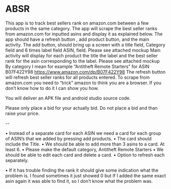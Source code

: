 # ABSR

This app is to track best sellers rank on amazon.com between a few products in the same category.
The app will scrape the best seller ranks from amazon.com for inputted asins and display it as explained below.
The app should have a refresh button , add product button, and the main activity.
The add button, should bring up a screen with a title field, Category field and 6 times label field ASIN, field. Please see attached mockup
Main activity will display for each product the title the label and the best seller rank for the asin corresponding to the label. Please see attached mockup
By category I mean for example “Antitheft Remote Starters” for ASIN B07F422Y98 https://www.amazon.com/dp/B07F422Y98
The refresh button will refresh best seller ranks for all products entered.
To scrape from amazon.com you need to “trick” amazon to think you are a browser. If you don’t know how to do it I can show you how.

You will deliver an APK file and android studio source code.

Please only place a bid for your actually bid. Do not place a bid and than raise your price.

--
 
• Instead of a separate card for each ASIN we need a card for each group of ASIN’s that we added by pressing add products.
• The card should include the Title.
• We should be able to add more than 3 asins to a card. At least 6.
• Please make the default category, Antitheft Remote Starters
• We should be able to edit each card and delete a card.
• Option to refresh each separately.

• If it has trouble finding the rank it should give some indication what the problem is.
I found sometimes it just showed 0 but If I added the same exact asin again it was able to find it, so I don’t know what the problem was.

 